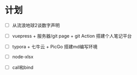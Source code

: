# 计划



- [ ] 从流浪地球2谈数字声明

- [ ] vuepress + 服务器/git page + git Action 搭建个人笔记平台

- [ ] typora + 七牛云 + PicGo 搭建md编写环境

- [ ] node-xlsx

- [ ] call和bind